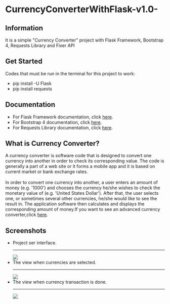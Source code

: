 # CurrencyConverterWithFlask-v1.0-
<h2> Information </h2>
It is a simple "Currency Converter" project with Flask Framework, Bootstrap 4, Requests Library and Fixer API

<h2> Get Started </h2>
Codes that must be run in the terminal for this project to work: 
<ul>
  <li>pip install -U Flask</li>
  <li>pip install requests</li>
</ul>

<h2> Documentation </h2>
<ul>
  <li> For Flask Framework documentation, click <a href="https://getbootstrap.com/docs/4.5/getting-started/introduction/">here</a>.</li>
  <li> For Bootstrap 4 documentation, click <a href="https://getbootstrap.com/docs/4.5/getting-started/introduction/">here</a>.</li>
  <li> For Requests Library documentation, click <a href="https://requests.readthedocs.io/en/master/">here</a>.</li>
</ul>

<h2> What is Currency Converter? </h2>
<p> A currency converter is software code that is designed to convert one currency into another in order to check its corresponding value. The code is generally a part of a web site or it forms a mobile app and it is based on current market or bank exchange rates.
<br><br>
In order to convert one currency into another, a user enters an amount of money (e.g. '1000') and chooses the currency he/she wishes to check the monetary value of (e.g. 'United States Dollar'). After that, the user selects one, or sometimes several other currencies, he/she would like to see the result in. The application software then calculates and displays the corresponding amount of money.If you want to see an advanced currency converter,click <a href="https://www.xe.com/currencyconverter/">here</a>. </p>
<h2> Screenshots </h2>
<ul>
  <li> Project ser interface.<hr>
      <img src="https://imgyukle.com/i/IS5COc">
  </li>
  <li> The view when currencies are selected.<hr>
      <img src="https://imgyukle.com/i/IS5SUR">
  </li>
  <li> The view when currency transaction is done.<hr>
      <img src="https://imgyukle.com/i/IS5uAe">
  </li>
</ul>

